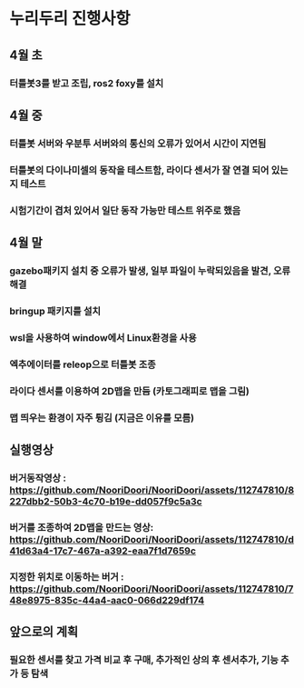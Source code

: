 # 누리두리 진행사항


## 4월 초
###          터틀봇3를 받고 조립, ros2 foxy를 설치


## 4월 중
###        터틀봇 서버와 우분투 서버와의 통신의 오류가 있어서 시간이 지연됨
###        터틀봇의 다이나미셀의 동작을 테스트함, 라이다 센서가 잘 연결 되어 있는지 테스트
###        시험기간이 겹처 있어서 일단 동작 가능만 테스트 위주로 했음


## 4월 말 
###        gazebo패키지 설치 중 오류가 발생, 일부 파일이 누락되있음을 발견, 오류 해결
###        bringup 패키지를 설치
###          wsl을 사용하여 window에서 Linux환경을 사용
###          엑추에이터를 releop으로 터틀봇 조종
###          라이다 센서를 이용하여 2D맵을 만듬 (카토그래피로 맵을 그림)
###          맵 띄우는 환경이 자주 튕김 (지금은 이유를 모름)


## 실행영상
### 버거동작영상 : https://github.com/NooriDoori/NooriDoori/assets/112747810/8227dbb2-50b3-4c70-b19e-dd057f9c5a3c
### 버거를 조종하여 2D맵을 만드는 영상: https://github.com/NooriDoori/NooriDoori/assets/112747810/d41d63a4-17c7-467a-a392-eaa7f1d7659c
### 지정한 위치로 이동하는 버거 : https://github.com/NooriDoori/NooriDoori/assets/112747810/748e8975-835c-44a4-aac0-066d229df174


## 앞으로의 계획 
### 필요한 센서를 찾고 가격 비교 후 구매, 추가적인 상의 후 센서추가, 기능 추가 등 탐색
